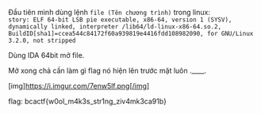 Đầu tiên mình dùng lệnh ```file (Tên chương trình)``` trong linux:<br/>
```story: ELF 64-bit LSB pie executable, x86-64, version 1 (SYSV), dynamically linked, interpreter /lib64/ld-linux-x86-64.so.2, BuildID[sha1]=ccea544c84172f60a939819e4416fdd108982090, for GNU/Linux 3.2.0, not stripped```

Dùng IDA 64bit mở file.

Mở xong chả cần làm gì flag nó hiện lên trước mặt luôn .____.

[img]https://i.imgur.com/7enw5lf.png[/img]

flag: bcactf{w0ol_m4k3s_str1ng_ziv4mk3ca91b}
